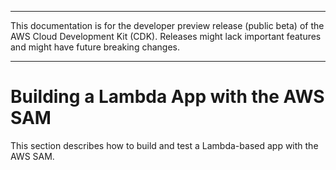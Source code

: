 --------

This documentation is for the developer preview release \(public beta\) of the AWS Cloud Development Kit \(CDK\)\. Releases might lack important features and might have future breaking changes\.

--------

# Building a Lambda App with the AWS SAM<a name="build_lambda_sam"></a>

This section describes how to build and test a Lambda\-based app with the AWS SAM\.